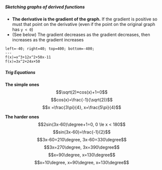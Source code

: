 ##### Sketching graphs of derived functions
* **The derivative is the gradient of the graph.** If the gradient is positive so must that point on the derivative (even if the point on the original graph has `y < 0`)
* (See below) The gradient decreases as the gradient decreases, then increases as the gradient increases
```desmos-graph
left=-40; right=40; top=400; bottom=-400;
---
f(x)=x^3+12x^2+50x-11
f(x)=3x^2+24x+50
```

##### Trig Equations
**The simple ones**
$$\sqrt(2)*cos(x)+1=0$$
$$cos(x)=\frac{-1}{\sqrt(2)}$$
$$x =\frac{3\pi}{4}, x=\frac{5\pi}{4}$$

**The harder ones**
$$2sin(3x-60)\degree+1=0, 0 \le x < 180$$
$$sin(3x-60)=\frac{-1}{2}$$
$$3x-60=210\degree, 3x-60=330\degree$$
$$3x=270\degree, 3x=390\degree$$
$$x=90\degree, x=130\degree$$
$$x=10\degree, x=90\degree, x=130\degree$$

